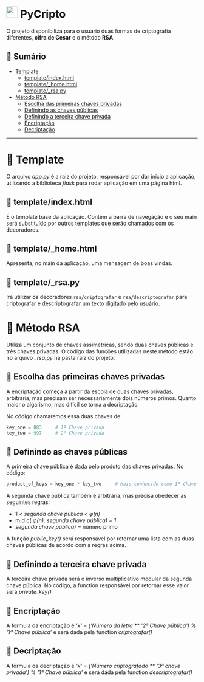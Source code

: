 # <img src="https://media.giphy.com/media/LMt9638dO8dftAjtco/giphy.gif" width="30px"> PyCripto

O projeto disponibiliza para o usuário duas formas de criptografia diferentes, **cifra de Cesar** e o método **RSA**. 

## 📒 Sumário

 * [Template](#-template)
    * [template/index.html](#-templateindexhtml)
    * [template/_home.html](#-template_homehtml)
    * [template/_rsa.py](#-template_rsapy)
 * [Método RSA](#-escolha-das-primeiras-chaves-privadas)
    * [Escolha das primeiras chaves privadas](#-método-rsa)
    * [Definindo as chaves públicas](#-definindo-as-chaves-públicas)
    * [Definindo a terceira chave privada](#-definindo-a-terceira-chave-privada)
    * [Encriptação](#-encriptação)
    * [Decriptação](#-decriptação)

---

# 📑 Template

O arquivo *app.py* é a raiz do projeto, responsável por dar início a aplicação, utilizando a biblioteca *flask* para rodar aplicação em uma página html.


## 📑 template/index.html

É o template base da aplicação. Contém a barra de navegação e o seu main será substituído por outros templates que serão chamados com os decoradores. 


## 📑 template/_home.html

Apresenta, no main da aplicação, uma mensagem de boas vindas. 


## 📑 template/_rsa.py

Irá utilizar os decoradores `rsa/criptografar`  e `rsa/descriptografar`  para criptografar e descriptografar um texto digitado pelo usuário.


# 🔑 Método RSA

Utiliza um conjunto de chaves assimétricas, sendo duas chaves públicas e três chaves privadas. O código das funções utilizadas neste método estão no arquivo *_rsa.py* na pasta raiz do projeto. 


## 🔑 Escolha das primeiras chaves privadas

A encriptação começa a partir da escola de duas chaves privadas, arbitraria, mas precisam ser necessariamente dois números primos. Quanto maior o algarismo, mas difícil se torna a decriptação. 

No código chamaremos essa duas chaves de: 

```python
key_one = 883     # 1ª Chave privada
key_two = 997     # 2ª Chave privada
```


## 🔑 Definindo as chaves públicas

A primeira chave pública é dada pelo produto das chaves privadas. No código:

```python
product_of_keys = key_one * key_two     # Mais conhecido como 1ª Chave pública
```

A segunda chave pública também é arbitrária, mas precisa obedecer as seguintes regras:

- 1 < *segunda chave pública < φ(n)*
- m.d.c( *φ(n), segunda chave pública) = 1*
- *segunda chave pública) =* número primo

A função *public_key()* será responsável por retornar uma lista com as duas chaves públicas de acordo com a regras acima. 


## 🔑 Definindo a terceira chave privada

A terceira chave privada será o inverso multiplicativo modular da segunda chave pública. No código, a function responsável por retornar esse valor será *private_key()*


## 🔑 Encriptação

A formula da encriptação é *'x' = ('Número da letra ** '2ª Chave pública') % '1ª Chave pública’* e será dada pela function *criptografar()*


## 🔑 Decriptação

A fórmula da decriptação é *'x' = ('Número criptografado ** '3ª chave privada') % '1ª Chave pública’* e será dada pela function *descriptografar()*
